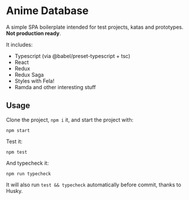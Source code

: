 # Anime Database

A simple SPA boilerplate intended for test projects, katas and prototypes. **Not production ready**.

It includes:

- Typescript (via @babel/preset-typescript + tsc)
- React
- Redux
- Redux Saga
- Styles with Fela!
- Ramda and other interesting stuff

## Usage

Clone the project, `npm i` it, and start the project with:

```
npm start
```

Test it:

```
npm test
```

And typecheck it:

```
npm run typecheck
```

It will also run `test && typecheck` automatically before commit, thanks to Husky.
